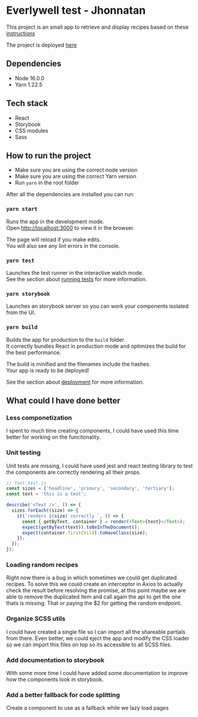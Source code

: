 # Everlywell test - Jhonnatan

This project is an small app to retrieve and display recipes based on these [instructions](https://github.com/EverlyWell/react-challenge)

The project is deployed [here](https://everlywell-jhonnatan.herokuapp.com/)

## Dependencies

- Node 16.0.0
- Yarn 1.22.5

## Tech stack

- React
- Storybook
- CSS modules
- Sass

## How to run the project

- Make sure you are using the correct node version
- Make sure you are using the correct Yarn version
- Run `yarn` in the root folder

After all the dependencies are installed you can run:

### `yarn start`

Runs the app in the development mode.\
Open [http://localhost:3000](http://localhost:3000) to view it in the browser.

The page will reload if you make edits.\
You will also see any lint errors in the console.

### `yarn test`

Launches the test runner in the interactive watch mode.\
See the section about [running tests](https://facebook.github.io/create-react-app/docs/running-tests) for more information.

### `yarn storybook`

Launches an storybook server so you can work your components isolated from the UI.

### `yarn build`

Builds the app for production to the `build` folder.\
It correctly bundles React in production mode and optimizes the build for the best performance.

The build is minified and the filenames include the hashes.\
Your app is ready to be deployed!

See the section about [deployment](https://facebook.github.io/create-react-app/docs/deployment) for more information.

## What could I have done better

### Less componetization

I spent to much time creating components, I could have used this time better for working on the funcitonality.

### Unit testing

Unit tests are missing, I could have used jest and react testing library to test the components are correctly rendering all their props.

```js
// Text.test.js
const sizes = ['headline', 'primary', 'secondary', 'tertiary'];
const text = 'this is a test';

describe('<Text />', () => {
  sizes.forEach((size) => {
    it(`renders ${size} correctly `, () => {
      const { getByText, container } = render(<Text>{text}</Text>);
      expect(getByText(text)).toBeInTheDocument();
      expect(container.firstChild).toHaveClass(size);
    });
  });
});
```

### Loading random recipes

Right now there is a bug in which sometimes we could get duplicated recipes. To solve this we could create an interceptor in Axios to actually check the result before resolving the promise, at this point maybe we are able to remove the duplicated item and call again the api to get the one thats is missing. That or paying the $2 for getting the random endpoint.

### Organize SCSS utils

I could have created a single file so I can import all the shareable partials from there. Even better, we could eject the app and modify the CSS loader so we can import this files on top so its accessible to all SCSS files.

### Add documentation to storybook

With some more time I could have added some documentation to improve how the components look in storybook.

### Add a better fallback for code splitting

Create a component to use as a fallback while we lazy load pages
